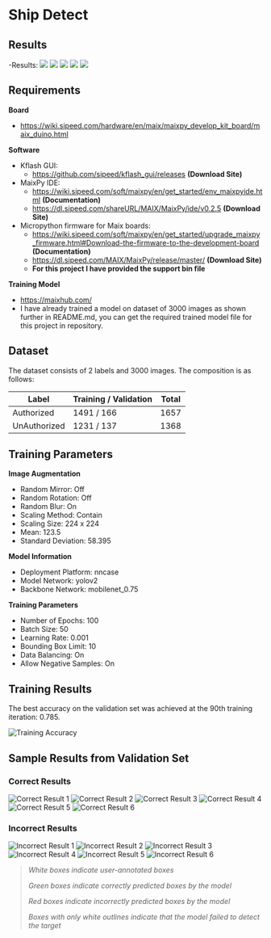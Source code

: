 # Ship Detect

## Results
-Results:
![](https://github.com/Shardul774/Ship_detect/blob/main/Img/img1.jpg)
![](https://github.com/Shardul774/Ship_detect/blob/main/Img/img2.jpg)
![](https://github.com/Shardul774/Ship_detect/blob/main/Img/img3.jpg)
![](https://github.com/Shardul774/Ship_detect/blob/main/Img/img4.jpg)
![](https://github.com/Shardul774/Ship_detect/blob/main/Img/img5.jpg)

## Requirements

**Board**
- https://wiki.sipeed.com/hardware/en/maix/maixpy_develop_kit_board/maix_duino.html

**Software**
- Kflash GUI:
   - https://github.com/sipeed/kflash_gui/releases **(Download Site)**
- MaixPy IDE:
   - https://wiki.sipeed.com/soft/maixpy/en/get_started/env_maixpyide.html **(Documentation)**
   - https://dl.sipeed.com/shareURL/MAIX/MaixPy/ide/v0.2.5 **(Download Site)**
- Micropython firmware for Maix boards:
    - https://wiki.sipeed.com/soft/maixpy/en/get_started/upgrade_maixpy_firmware.html#Download-the-firmware-to-the-development-board **(Documentation)**
    - https://dl.sipeed.com/MAIX/MaixPy/release/master/ **(Download Site)**
    - **For this project I have provided the support bin file**

**Training Model**
- https://maixhub.com/
- I have already trained a model on dataset of 3000 images as shown further in README.md, you can get the required trained model file for this project in repository.

## Dataset

The dataset consists of 2 labels and 3000 images. The composition is as follows:

| Label         | Training / Validation | Total |
| ------------- | --------------------- | ----- |
| Authorized    | 1491 / 166            | 1657  |
| UnAuthorized  | 1231 / 137            | 1368  |

## Training Parameters

**Image Augmentation**
- Random Mirror: Off
- Random Rotation: Off
- Random Blur: On
- Scaling Method: Contain
- Scaling Size: 224 x 224
- Mean: 123.5
- Standard Deviation: 58.395

**Model Information**
- Deployment Platform: nncase
- Model Network: yolov2
- Backbone Network: mobilenet_0.75

**Training Parameters**
- Number of Epochs: 100
- Batch Size: 50
- Learning Rate: 0.001
- Bounding Box Limit: 10
- Data Balancing: On
- Allow Negative Samples: On

## Training Results

The best accuracy on the validation set was achieved at the 90th training iteration: 0.785.

![Training Accuracy](https://github.com/Shardul774/Ship_detect/blob/main/Img/loss_acc.png)

## Sample Results from Validation Set

### Correct Results

![Correct Result 1](https://github.com/Shardul774/Ship_detect/blob/main/Img/download.jpeg)
![Correct Result 2](https://github.com/Shardul774/Ship_detect/blob/main/Img/download%205.jpeg)
![Correct Result 3](https://github.com/Shardul774/Ship_detect/blob/main/Img/download%206.jpeg)
![Correct Result 4](https://github.com/Shardul774/Ship_detect/blob/main/Img/download%204.jpeg)
![Correct Result 5](https://github.com/Shardul774/Ship_detect/blob/main/Img/download%203.jpeg)
![Correct Result 6](https://github.com/Shardul774/Ship_detect/blob/main/Img/download%202.jpeg)

### Incorrect Results

![Incorrect Result 1](https://github.com/Shardul774/Ship_detect/blob/main/Img/download%20(1).jpeg)
![Incorrect Result 2](https://github.com/Shardul774/Ship_detect/blob/main/Img/download%20(2).jpeg)
![Incorrect Result 3](https://github.com/Shardul774/Ship_detect/blob/main/Img/download%20(3).jpeg)
![Incorrect Result 4](https://github.com/Shardul774/Ship_detect/blob/main/Img/download%20(4).jpeg)
![Incorrect Result 5](https://github.com/Shardul774/Ship_detect/blob/main/Img/download%20(5).jpeg)
![Incorrect Result 6](https://github.com/Shardul774/Ship_detect/blob/main/Img/download%20(6).jpeg)

> *White boxes indicate user-annotated boxes*
>
> *Green boxes indicate correctly predicted boxes by the model*
>
> *Red boxes indicate incorrectly predicted boxes by the model*
>
> *Boxes with only white outlines indicate that the model failed to detect the target*

